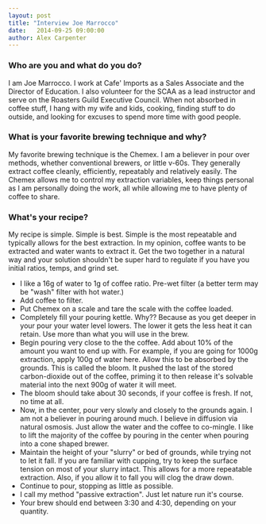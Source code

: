 ```yaml
---
layout: post
title: "Interview Joe Marrocco"
date:   2014-09-25 09:00:00
author: Alex Carpenter
---
```


### Who are you and what do you do?

I am Joe Marrocco. I work at Cafe' Imports as a Sales Associate and the Director of Education. I also volunteer for the SCAA as a lead instructor and serve on the Roasters Guild Executive Council. When not absorbed in coffee stuff, I hang with my wife and kids, cooking, finding stuff to do outside, and looking for excuses to spend more time with good people.

<!--more-->

### What is your favorite brewing technique and why?

My favorite brewing technique is the Chemex. I am a believer in pour over methods, whether conventional brewers, or little v-60s. They generally extract coffee cleanly, efficiently, repeatably and relatively easily. The Chemex allows me to control my extraction variables, keep things personal as I am personally doing the work, all while allowing me to have plenty of coffee to share.

### What's your recipe?

My recipe is simple. Simple is best. Simple is the most repeatable and typically allows for the best extraction. In my opinion, coffee wants to be extracted and water wants to extract it. Get the two together in a natural way and your solution shouldn't be super hard to regulate if you have you initial ratios, temps, and grind set.

<ul>
<li>I like a 16g of water to 1g of coffee ratio.  Pre-wet filter (a better term may be "wash" filter with hot water.)</li><li>Add coffee to filter.</li><li>Put Chemex on a scale and tare the scale with the coffee loaded.</li><li>Completely fill your pouring kettle. Why?? Because as you get deeper in your pour your water level lowers. The lower it gets the less heat it can retain. Use more than what you will use in the brew.</li><li>Begin pouring very close to the the coffee. Add about 10% of the amount you want to end up with. For example, if you are going for 1000g extraction, apply 100g of water here. Allow this to be absorbed by the grounds. This is called the bloom. It pushed the last of the stored carbon-dioxide out of the coffee, priming it to then release it's solvable material into the next 900g of water it will meet.</li><li>The bloom should take about 30 seconds, if your coffee is fresh. If not, no time at all.</li><li>Now, in the center, pour very slowly and closely to the grounds again. I am not a believer in pouring around much. I believe in diffusion via natural osmosis. Just allow the water and the coffee to co-mingle. I like to lift the majority of the coffee by pouring in the center when pouring into a cone shaped brewer.</li><li>Maintain the height of your "slurry" or bed of grounds, while trying not to let it fall. If you are familiar with cupping, try to keep the surface tension on most of your slurry intact. This allows for a more repeatable extraction. Also, if you allow it to fall you will clog the draw down.</li><li>Continue to pour, stopping as little as possible.</li><li>I call my method "passive extraction". Just let nature run it's course.</li><li>Your brew should end between 3:30 and 4:30, depending on your quantity.</li></ul>